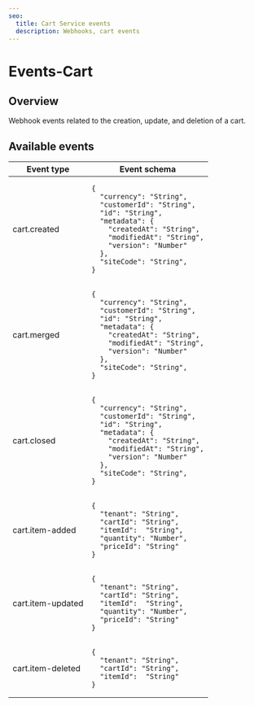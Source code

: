 ```yaml
---
seo:
  title: Cart Service events
  description: Webhooks, cart events
---
```


# Events-Cart

## Overview

Webhook events related to the creation, update, and deletion of a cart.

## Available events

<table><thead><tr><th>Event type</th><th>Event schema</th></tr></thead><tbody><tr><td>cart.created</td><td><pre class="language-json"><code class="lang-json">{
  "currency": "String",
  "customerId": "String",
  "id": "String",
  "metadata": {
    "createdAt": "String",
    "modifiedAt": "String",
    "version": "Number"
  },
  "siteCode": "String",
}
</code></pre></td></tr><tr><td>cart.merged</td><td><pre class="language-json"><code class="lang-json">{
  "currency": "String",
  "customerId": "String",
  "id": "String",
  "metadata": {
    "createdAt": "String",
    "modifiedAt": "String",
    "version": "Number"
  },
  "siteCode": "String",
}
</code></pre></td></tr><tr><td>cart.closed</td><td><pre class="language-json"><code class="lang-json">{
  "currency": "String",
  "customerId": "String",
  "id": "String",
  "metadata": {
    "createdAt": "String",
    "modifiedAt": "String",
    "version": "Number"
  },
  "siteCode": "String",
}
</code></pre></td></tr><tr><td>cart.item-added</td><td><pre class="language-json"><code class="lang-json">{
  "tenant": "String",
  "cartId": "String",
  "itemId":  "String",
  "quantity": "Number",
  "priceId": "String"
}
</code></pre></td></tr><tr><td>cart.item-updated</td><td><pre class="language-json"><code class="lang-json">{
  "tenant": "String",
  "cartId": "String",
  "itemId":  "String",
  "quantity": "Number",
  "priceId": "String"
}
</code></pre></td></tr><tr><td>cart.item-deleted</td><td><pre class="language-json"><code class="lang-json">{
  "tenant": "String",
  "cartId": "String",
  "itemId":  "String"
}
</code></pre></td></tr></tbody></table>

